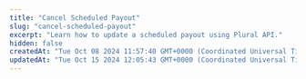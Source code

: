 ```yaml
---
title: "Cancel Scheduled Payout"
slug: "cancel-scheduled-payout"
excerpt: "Learn how to update a scheduled payout using Plural API."
hidden: false
createdAt: "Tue Oct 08 2024 11:57:40 GMT+0000 (Coordinated Universal Time)"
updatedAt: "Tue Oct 15 2024 12:05:43 GMT+0000 (Coordinated Universal Time)"
---
```

